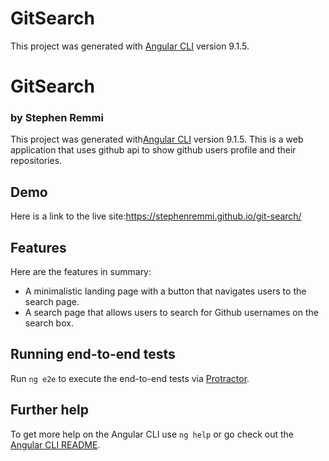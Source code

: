 # GitSearch

This project was generated with [Angular CLI](https://github.com/angular/angular-cli) version 9.1.5.

# GitSearch
### by Stephen Remmi
This project was generated with[Angular CLI](https://github.com/angular/angular-cli) version 9.1.5.
This is a web application that uses github api to show github users profile and their repositories.

## Demo
Here is a link to the live site:https://stephenremmi.github.io/git-search/


## Features
Here are the features in summary:
* A minimalistic landing page with a button that navigates users to the search page.
* A search page that allows users to search for Github usernames on the search box.

## 


## Running end-to-end tests

Run `ng e2e` to execute the end-to-end tests via [Protractor](http://www.protractortest.org/).

## Further help

To get more help on the Angular CLI use `ng help` or go check out the [Angular CLI README](https://github.com/angular/angular-cli/blob/master/README.md).
